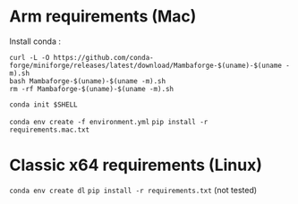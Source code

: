 # Arm requirements (Mac)

Install conda :

```
curl -L -O https://github.com/conda-forge/miniforge/releases/latest/download/Mambaforge-$(uname)-$(uname -m).sh
bash Mambaforge-$(uname)-$(uname -m).sh
rm -rf Mambaforge-$(uname)-$(uname -m).sh

conda init $SHELL
```

`conda env create -f environment.yml`
`pip install -r requirements.mac.txt`

# Classic x64 requirements (Linux)

`conda env create dl`
`pip install -r requirements.txt` (not tested)
